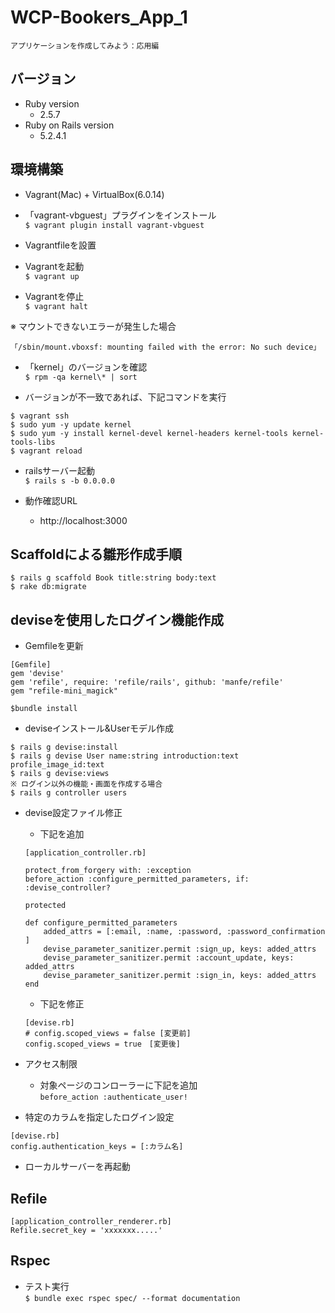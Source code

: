 # WCP-Bookers_App_1

```
アプリケーションを作成してみよう：応用編
```

## バージョン
- Ruby version
    - 2.5.7
- Ruby on Rails version
    - 5.2.4.1

## 環境構築
- Vagrant(Mac) + VirtualBox(6.0.14)

- 「vagrant-vbguest」プラグインをインストール  
`$ vagrant plugin install vagrant-vbguest`

- Vagrantfileを設置

- Vagrantを起動  
`$ vagrant up`

- Vagrantを停止  
`$ vagrant halt`

※ マウントできないエラーが発生した場合  

```
「/sbin/mount.vboxsf: mounting failed with the error: No such device」
```

- 「kernel」のバージョンを確認  
`$ rpm -qa kernel\* | sort`

- バージョンが不一致であれば、下記コマンドを実行  

```
$ vagrant ssh
$ sudo yum -y update kernel
$ sudo yum -y install kernel-devel kernel-headers kernel-tools kernel-tools-libs
$ vagrant reload
```

- railsサーバー起動  
`$ rails s -b 0.0.0.0`

- 動作確認URL  
    - http://localhost:3000

## Scaffoldによる雛形作成手順

```
$ rails g scaffold Book title:string body:text
$ rake db:migrate
```

## deviseを使用したログイン機能作成
- Gemfileを更新  
```
[Gemfile]
gem 'devise'
gem 'refile', require: 'refile/rails', github: 'manfe/refile'
gem "refile-mini_magick"

$bundle install
```

- deviseインストール&Userモデル作成  

```
$ rails g devise:install
$ rails g devise User name:string introduction:text profile_image_id:text
$ rails g devise:views
※ ログイン以外の機能・画面を作成する場合
$ rails g controller users
```  

- devise設定ファイル修正  
    - 下記を追加  
    ```
    [application_controller.rb]

    protect_from_forgery with: :exception
    before_action :configure_permitted_parameters, if: :devise_controller?

    protected

    def configure_permitted_parameters
        added_attrs = [:email, :name, :password, :password_confirmation ]
        devise_parameter_sanitizer.permit :sign_up, keys: added_attrs
        devise_parameter_sanitizer.permit :account_update, keys: added_attrs
        devise_parameter_sanitizer.permit :sign_in, keys: added_attrs
    end
    ```
    - 下記を修正  
    ```
    [devise.rb]
    # config.scoped_views = false [変更前]
    config.scoped_views = true　[変更後]
    ```

-  アクセス制限  
    - 対象ページのコンローラーに下記を追加  
    `before_action :authenticate_user!`

- 特定のカラムを指定したログイン設定  

```
[devise.rb]
config.authentication_keys = [:カラム名]
```

- ローカルサーバーを再起動  

## Refile

```
[application_controller_renderer.rb]
Refile.secret_key = 'xxxxxxx.....'
```

## Rspec

- テスト実行  
`$ bundle exec rspec spec/ --format documentation`
